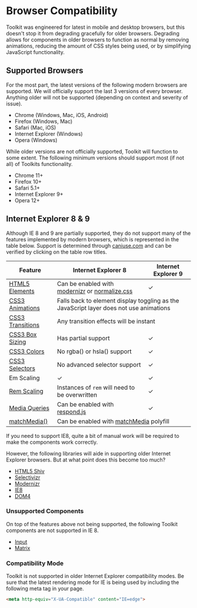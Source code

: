 # Browser Compatibility #

Toolkit was engineered for latest in mobile and desktop browsers, but this doesn't stop it from degrading gracefully for older browsers.
Degrading allows for components in older browsers to function as normal by removing animations, reducing the amount of CSS styles being used,
or by simplifying JavaScript functionality.

## Supported Browsers ##

For the most part, the latest versions of the following modern browsers are supported.
We will officially support the last 3 versions of every browser.
Anything older will not be supported (depending on context and severity of issue).

* Chrome (Windows, Mac, iOS, Android)
* Firefox (Windows, Mac)
* Safari (Mac, iOS)
* Internet Explorer (Windows)
* Opera (Windows)

While older versions are not officially supported, Toolkit will function to some extent.
The following minimum versions should support most (if not all) of Toolkits functionality.

* Chrome 11+
* Firefox 10+
* Safari 5.1+
* Internet Explorer 9+
* Opera 12+

## Internet Explorer 8 & 9 ##

Although IE 8 and 9 are partially supported, they do not support many of the features implemented by modern browsers,
which is represented in the table below. Support is determined through [caniuse.com](http://caniuse.com/)
and can be verified by clicking on the table row titles.

<table class="table is-striped compatibility-table">
    <thead>
        <tr>
            <th>Feature</th>
            <th>Internet Explorer 8</th>
            <th>Internet Explorer 9</th>
        </tr>
    </thead>
    <tbody>
        <tr>
            <td><a href="http://caniuse.com/#feat=html5semantic">HTML5 Elements</a></td>
            <td class="is-error">
                Can be enabled with <a href="http://modernizr.com">modernizr</a> or
                <a href="http://necolas.github.io/normalize.css/">normalize.css</a>
            </td>
            <td class="is-success">&check;</td>
        </tr>
        <tr>
            <td><a href="http://caniuse.com/#feat=css-animation">CSS3 Animations</a></td>
            <td class="is-error" colspan="2">
                Falls back to element display toggling as the JavaScript layer does not use animations
            </td>
        </tr>
        <tr>
            <td><a href="http://caniuse.com/#feat=css-transitions">CSS3 Transitions</a></td>
            <td class="is-error" colspan="2">Any transition effects will be instant</td>
        </tr>
        <tr>
            <td><a href="http://caniuse.com/#feat=css3-boxsizing">CSS3 Box Sizing</a></td>
            <td class="is-info">Has partial support</td>
            <td class="is-success">&check;</td>
        </tr>
        <tr>
            <td><a href="http://caniuse.com/#feat=css3-colors">CSS3 Colors</a></td>
            <td class="is-error">No rgba() or hsla() support</td>
            <td class="is-success">&check;</td>
        </tr>
        <tr>
            <td><a href="http://caniuse.com/#feat=css3-sel3">CSS3 Selectors</a></td>
            <td class="is-error">No advanced selector support</td>
            <td class="is-success">&check;</td>
        </tr>
        <tr>
            <td>Em Scaling</td>
            <td class="is-success">&check;</td>
            <td class="is-success">&check;</td>
        </tr>
        <tr>
            <td><a href="http://caniuse.com/#feat=rem">Rem Scaling</a></td>
            <td class="is-error">Instances of <code>rem</code> will need to be overwritten</td>
            <td class="is-success">&check;</td>
        </tr>
        <tr>
            <td><a href="http://caniuse.com/#feat=css-mediaqueries">Media Queries</a></td>
            <td class="is-error">Can be enabled with <a href="https://github.com/scottjehl/Respond">respond.js</a></td>
            <td class="is-success">&check;</td>
        </tr>
        <tr>
            <td><a href="http://caniuse.com/#search=matchMedia">matchMedia()</a></td>
            <td class="is-error" colspan="2">Can be enabled with <a href="https://github.com/paulirish/matchMedia.js/">matchMedia</a> polyfill</td>
        </tr>
    </tbody>
</table>

<div class="notice is-warning">
    If you need to support IE8, quite a bit of manual work will be required to make the components work correctly.
</div>

However, the following libraries will aide in supporting older Internet Explorer browsers.
But at what point does this become too much?

* [HTML5 Shiv](https://github.com/aFarkas/html5shiv)
* [Selectivizr](https://github.com/keithclark/selectivizr)
* [Modernizr](http://modernizr.com/)
* [IE8](https://github.com/WebReflection/ie8)
* [DOM4](https://github.com/WebReflection/dom4)

### Unsupported Components ###

On top of the features above not being supported, the following Toolkit components are not supported in IE 8.

* [Input](../components/input.md)
* [Matrix](../components/matrix.md)

### Compatibility Mode ###

Toolkit is not supported in older Internet Explorer compatibility modes.
Be sure that the latest rendering mode for IE is being used by including the following meta tag in your page.

```html
<meta http-equiv="X-UA-Compatible" content="IE=edge">
```